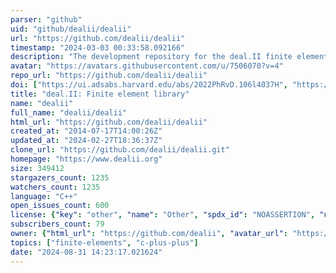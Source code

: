 ```yaml
---
parser: "github"
uid: "github/dealii/dealii"
url: "https://github.com/dealii/dealii"
timestamp: "2024-03-03 00:33:58.092166"
description: "The development repository for the deal.II finite element library."
avatar: "https://avatars.githubusercontent.com/u/7506070?v=4"
repo_url: "https://github.com/dealii/dealii"
doi: ["https://ui.adsabs.harvard.edu/abs/2022PhRvD.106l4037H", "https://ui.adsabs.harvard.edu/abs/2019arXiv191013247A", "https://ui.adsabs.harvard.edu/abs/2024ascl.soft01007A/abstract"]
title: "deal.II: Finite element library"
name: "dealii"
full_name: "dealii/dealii"
html_url: "https://github.com/dealii/dealii"
created_at: "2014-07-17T14:00:26Z"
updated_at: "2024-02-27T18:36:37Z"
clone_url: "https://github.com/dealii/dealii.git"
homepage: "https://www.dealii.org"
size: 349412
stargazers_count: 1235
watchers_count: 1235
language: "C++"
open_issues_count: 600
license: {"key": "other", "name": "Other", "spdx_id": "NOASSERTION", "url": null, "node_id": "MDc6TGljZW5zZTA="}
subscribers_count: 79
owner: {"html_url": "https://github.com/dealii", "avatar_url": "https://avatars.githubusercontent.com/u/7506070?v=4", "login": "dealii", "type": "Organization"}
topics: ["finite-elements", "c-plus-plus"]
date: "2024-08-31 14:23:17.021624"
---
```

